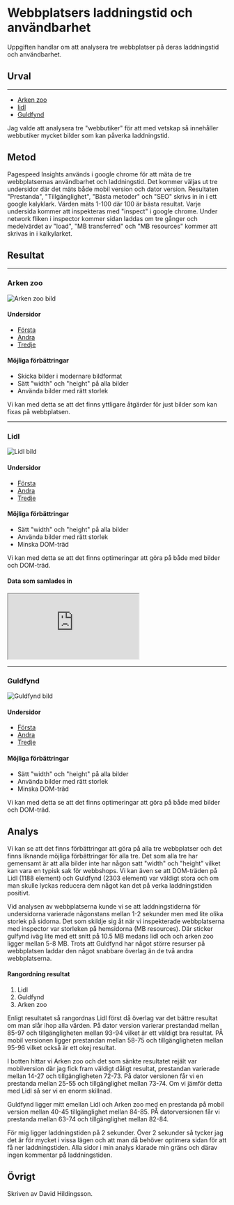 Webbplatsers laddningstid och användbarhet
=======================

Uppgiften handlar om att analysera tre webbplatser på deras laddningstid och användbarhet.

Urval
-----------------------

*** 

- [Arken zoo](https://www.arkenzoo.se/)
- [lidl](https://www.lidl.se/)
- [Guldfynd](https://www.guldfynd.se/)

Jag valde att analysera tre "webbutiker" för att med vetskap så innehåller webbutiker mycket bilder som kan påverka laddningstid.

Metod
-----------------------

Pagespeed Insights används i google chrome för att mäta de tre webbplatsernas användbarhet och laddningstid. 
Det kommer väljas ut tre undersidor där det mäts både mobil version och dator version.
Resultaten "Prestanda", "Tillgänglighet", "Bästa metoder" och "SEO" skrivs in in i ett google kalyklark. Värden mäts 1-100 där 100 är bästa resultat.
Varje undersida kommer att inspekteras med "inspect" i google chrome. Under network fliken i inspector kommer sidan laddas om tre gånger och medelvärdet av "load", "MB transferred" och "MB resources" kommer att skrivas in i kalkylarket.

Resultat
-----------------------

*** 

### Arken zoo

![Arken zoo bild](../assets/img/arken-zoo.png)

#### Undersidor
- [Första](https://www.arkenzoo.se/hund)
- [Andra](https://www.arkenzoo.se/valp)
- [Tredje](https://www.arkenzoo.se/kampanj-katt)

#### Möjliga förbättringar

- Skicka bilder i modernare bildformat
- Sätt "width" och "height" på alla bilder
- Använda bilder med rätt storlek

Vi kan med detta se att det finns yttligare åtgärder för just bilder som kan fixas på webbplatsen.

*** 

### Lidl

![Lidl bild](../assets/img/lidl.png)

#### Undersidor
- [Första](https://www.lidl.se/c/veckans-frukt-groent/a10059764?tabCode=Current_Sales_Week)
- [Andra](https://www.lidl.se/c/information/s10017074)
- [Tredje](https://www.lidl.se/c/vara-varor-mejeri-ost/s10018056)

#### Möjliga förbättringar

- Sätt "width" och "height" på alla bilder
- Använda bilder med rätt storlek
- Minska DOM-träd

Vi kan med detta se att det finns optimeringar att göra på både med bilder och DOM-träd.

#### Data som samlades in

<iframe src="https://docs.google.com/spreadsheets/d/e/2PACX-1vQ-HlLEapBaAen4kMLNZX2TzW7WTXbkz2w1pqIazCFp272nc_mAD235LQLyxXox6XgZZtWk4ukh0y6w/pubhtml?widget=true&amp;headers=false"></iframe>

*** 

### Guldfynd

![Guldfynd bild](../assets/img/guldfynd.png)

#### Undersidor
- [Första](https://www.guldfynd.se/artiklar/herr/kategorier/ringar/)
- [Andra](https://www.guldfynd.se/artiklar/herr/kategorier/ringar/)
- [Tredje](https://www.guldfynd.se/till-barnen)

#### Möjliga förbättringar

- Sätt "width" och "height" på alla bilder
- Använda bilder med rätt storlek
- Minska DOM-träd

Vi kan med detta se att det finns optimeringar att göra på både med bilder och DOM-träd.


Analys
-----------------------

Vi kan se att det finns förbättringar att göra på alla tre webbplatser och det finns liknande möjliga förbättringar för alla tre.
Det som alla tre har gemensamt är att alla bilder inte har någon satt "width" och "height" vilket kan vara en typisk sak för webbshops. Vi kan även se att DOM-träden på Lidl (1188 element) och Guldfynd (2303 element) var väldigt stora och om man skulle lyckas reducera dem något kan det på verka laddningstiden positivt.

Vid analysen av webbplatserna kunde vi se att laddningstiderna för undersidorna varierade någonstans mellan 1-2 sekunder men med lite olika storlek på sidorna. Det som skildje sig åt när vi inspekterade webbplatserna med inspector var storleken på hemsidorna (MB resources). Där sticker gulfynd iväg lite med ett snitt på 10.5 MB medans lidl och och arken zoo ligger mellan 5-8 MB. Trots att Guldfynd har något större resurser på webbplatsen laddar den något snabbare överlag än de två andra webbplatserna. 

#### Rangordning resultat
1. Lidl
2. Guldfynd
3. Arken zoo

Enligt resultatet så rangordnas Lidl först då överlag var det bättre resultat om man slår ihop alla värden. På dator version varierar prestandad mellan 85-97 och tillgängligheten mellan 93-94 vilket är ett väldigt bra resultat. PÅ mobil versionen ligger prestandan mellan 58-75 och tillgängligheten mellan 95-96 vilket också är ett okej resultat. 

I botten hittar vi Arken zoo och det som sänkte resultatet rejält var mobilversion där jag fick fram väldigt dåligt resultat, prestandan varierade mellan 14-27 och tillgängligheten 72-73. På dator versionen får vi en prestanda mellan 25-55 och tillgänglighet mellan 73-74. Om vi jämför detta med Lidl så ser vi en enorm skillnad. 

Guldfynd ligger mitt emellan Lidl och Arken zoo med en prestanda på mobil version mellan 40-45 tillgänglighet mellan 84-85. PÅ datorversionen får vi prestanda mellan 63-74 och tillgänglighet mellan 82-84. 

För mig ligger laddningstiden på 2 sekunder. Över 2 sekunder så tycker jag det är för mycket i vissa lägen och att man då behöver optimera sidan för att få ner laddningstiden. Alla sidor i min analys klarade min gräns och därav ingen kommentar på laddningstiden. 

Övrigt
-----------------------

Skriven av David Hildingsson. 